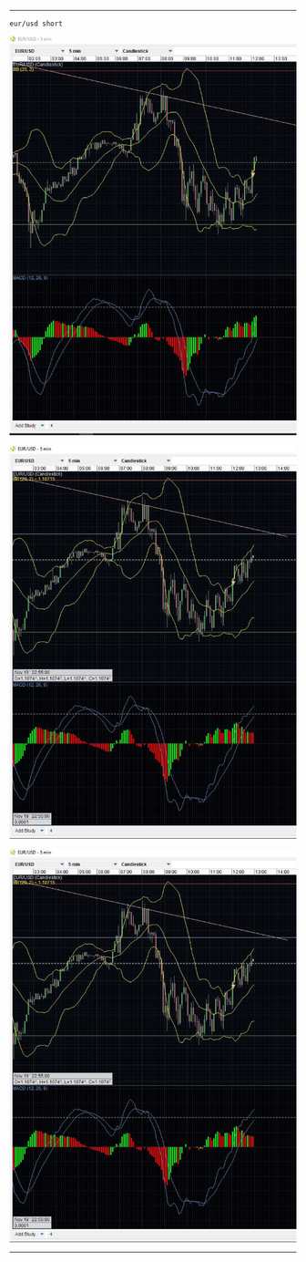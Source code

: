 
---

```
eur/usd short
```

![im_01](https://github.com/ttltrk/ELSE/blob/master/FX/St/fx_1.JPG)

![im_02](https://github.com/ttltrk/ELSE/blob/master/FX/St/fx_2.JPG)

![im_02](https://github.com/ttltrk/ELSE/blob/master/FX/St/fx_2.JPG)

---
